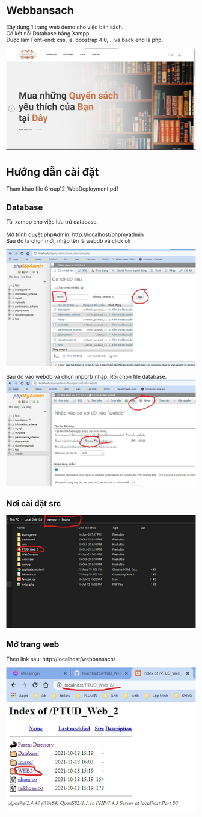 # Webbansach

Xây dụng 1 trang web demo cho việc bán sách.
<br>
Có kết nối Database bằng Xampp.
<br>
Được làm Font-end: css, js, boostrap 4.0,... và back end là php.
<div align="center">
  <img src="./Image/5.jpg">
 </div>

# Hướng dẫn cài đặt
Tham khảo file Group12_WebDeployment.pdf

## Database 
Tải xampp cho việc lưu trữ database.<br>
<br>
Mở trình duyệt phpAdmin: http://localhost/phpmyadmin
<br>
Sau đó ta chọn mới, nhập tên là webdb và click ok<br>
<div align="center">
  <img src="./Image/2.jpg">
 </div>
 <br> Sau đó vào webdb và chọn import/ nhập. Rồi chọn file database.
 <div align="center">
  <img src="./Image/3.jpg">
 </div>
 
## Nơi cài đặt src

<div align="center">
  <img src="./Image/1.jpg">
 </div>

## Mở trang web
Theo link sau: http://localhost/webbansach/
<div align="center">
  <img src="./Image/4.jpg">
 </div>
